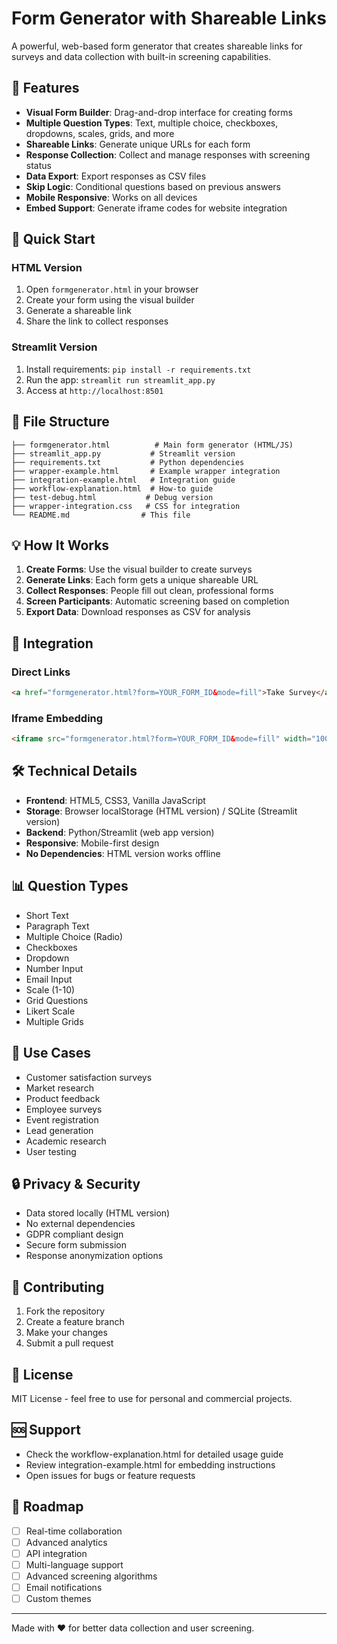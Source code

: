 # Form Generator with Shareable Links

A powerful, web-based form generator that creates shareable links for surveys and data collection with built-in screening capabilities.

## 🌟 Features

- **Visual Form Builder**: Drag-and-drop interface for creating forms
- **Multiple Question Types**: Text, multiple choice, checkboxes, dropdowns, scales, grids, and more
- **Shareable Links**: Generate unique URLs for each form
- **Response Collection**: Collect and manage responses with screening status
- **Data Export**: Export responses as CSV files
- **Skip Logic**: Conditional questions based on previous answers
- **Mobile Responsive**: Works on all devices
- **Embed Support**: Generate iframe codes for website integration

## 🚀 Quick Start

### HTML Version
1. Open `formgenerator.html` in your browser
2. Create your form using the visual builder
3. Generate a shareable link
4. Share the link to collect responses

### Streamlit Version
1. Install requirements: `pip install -r requirements.txt`
2. Run the app: `streamlit run streamlit_app.py`
3. Access at `http://localhost:8501`

## 📁 File Structure

```
├── formgenerator.html          # Main form generator (HTML/JS)
├── streamlit_app.py           # Streamlit version
├── requirements.txt           # Python dependencies
├── wrapper-example.html       # Example wrapper integration
├── integration-example.html   # Integration guide
├── workflow-explanation.html  # How-to guide
├── test-debug.html           # Debug version
├── wrapper-integration.css   # CSS for integration
└── README.md                # This file
```

## 💡 How It Works

1. **Create Forms**: Use the visual builder to create surveys
2. **Generate Links**: Each form gets a unique shareable URL
3. **Collect Responses**: People fill out clean, professional forms
4. **Screen Participants**: Automatic screening based on completion
5. **Export Data**: Download responses as CSV for analysis

## 🔗 Integration

### Direct Links
```html
<a href="formgenerator.html?form=YOUR_FORM_ID&mode=fill">Take Survey</a>
```

### Iframe Embedding
```html
<iframe src="formgenerator.html?form=YOUR_FORM_ID&mode=fill" width="100%" height="600"></iframe>
```

## 🛠️ Technical Details

- **Frontend**: HTML5, CSS3, Vanilla JavaScript
- **Storage**: Browser localStorage (HTML version) / SQLite (Streamlit version)
- **Backend**: Python/Streamlit (web app version)
- **Responsive**: Mobile-first design
- **No Dependencies**: HTML version works offline

## 📊 Question Types

- Short Text
- Paragraph Text
- Multiple Choice (Radio)
- Checkboxes
- Dropdown
- Number Input
- Email Input
- Scale (1-10)
- Grid Questions
- Likert Scale
- Multiple Grids

## 🎯 Use Cases

- Customer satisfaction surveys
- Market research
- Product feedback
- Employee surveys
- Event registration
- Lead generation
- Academic research
- User testing

## 🔒 Privacy & Security

- Data stored locally (HTML version)
- No external dependencies
- GDPR compliant design
- Secure form submission
- Response anonymization options

## 🤝 Contributing

1. Fork the repository
2. Create a feature branch
3. Make your changes
4. Submit a pull request

## 📄 License

MIT License - feel free to use for personal and commercial projects.

## 🆘 Support

- Check the workflow-explanation.html for detailed usage guide
- Review integration-example.html for embedding instructions
- Open issues for bugs or feature requests

## 🔮 Roadmap

- [ ] Real-time collaboration
- [ ] Advanced analytics
- [ ] API integration
- [ ] Multi-language support
- [ ] Advanced screening algorithms
- [ ] Email notifications
- [ ] Custom themes

---

Made with ❤️ for better data collection and user screening.

